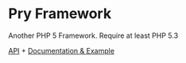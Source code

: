 Pry Framework
===

Another PHP 5 Framework. Require at least PHP 5.3
  
 [API](http://pry.oroger.fr/api/)
 +
 [Documentation & Example](http://pry.oroger.fr/doc/)
